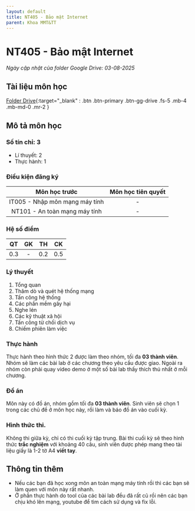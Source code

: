 ```yaml
---
layout: default
title: NT405 - Bảo mật Internet
parent: Khoa MMT&TT
---
```


# NT405 - Bảo mật Internet

*Ngày cập nhật của folder Google Drive: 03-08-2025*
## Tài liệu môn học

[Folder Drive](https://drive.google.com/drive/folders/14kIg-JcOPqR078Pa2OEpqwnbbYgjhx0x){:target="_blank" : .btn .btn-primary .btn-gg-drive .fs-5 .mb-4 .mb-md-0 .mr-2 }

## Mô tả môn học

### Số tín chỉ: 3
- Lí thuyết: 2
- Thực hành: 1

### Điều kiện đăng ký

| Môn học trước | Môn học tiên quyết |  
|------|-----|  
| <center>IT005 - Nhập môn mạng máy tính</center> | <center>-</center> |  
| <center>NT101 - An toàn mạng máy tính</center> | <center>-</center> |  

### Hệ số điểm

| QT | GK | TH | CK |  
|------|-----|-----|-----|  
| <center>0.3</center> | <center>-</center> | <center>0.2</center> | <center>0.5</center> |  

### Lý thuyết

1. Tổng quan
2. Thăm dò và quét hệ thống mạng
3. Tấn công hệ thống
4. Các phần mềm gây hại
5. Nghe lén
6. Các kỹ thuật xã hội
7. Tấn công từ chối dịch vụ
8. Chiếm phiên làm việc

### Thực hành

Thực hành theo hình thức 2 được làm theo nhóm, tối đa **03 thành viên**.
Nhóm sẽ làm các bài lab ở các chương theo yêu cầu được giao. Ngoài ra nhóm còn phải quay video demo ở một số bài lab thấy thích thú nhất ở mỗi chương.

### Đồ án

Môn này có đồ án, nhóm gồm tối đa **03 thành viên**. Sinh viên sẽ chọn 1 trong các chủ đề ở môn học này, rồi làm và báo đồ án vào cuối kỳ.

### Hình thức thi.

Không thi giữa kỳ, chỉ có thi cuối kỳ tập trung.
Bài thi cuối kỳ sẽ theo hình thức **trắc nghiệm** với khoảng 40 câu, sinh viên được phép mang theo tài liệu giấy là 1-2 tờ A4 **viết tay**.

## Thông tin thêm

- Nếu các bạn đã học xong môn an toàn mạng máy tính rồi thì các bạn sẽ làm quen với môn này rất nhanh.
- Ở phần thực hành do tool của các bài lab đều đã rất cũ rồi nên các bạn chịu khó lên mạng, youtube để tìm cách sử dụng và fix lỗi.
